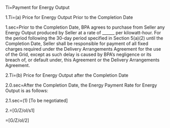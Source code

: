 Ti=Payment for Energy Output

1.Ti=(a) Price for Energy Output Prior to the Completion Date

1.sec=Prior to the Completion Date, BPA agrees to purchase from Seller any Energy Output produced by Seller at a rate of ______ per kilowatt-hour. For the period following the 30-day period specified in Section 5(a)(2) until the Completion Date, Seller shall be responsible for payment of all fixed charges required under the Delivery Arrangements Agreement for the use of the Grid, except as such delay is caused by BPA’s negligence or its breach of, or default under, this Agreement or the Delivery Arrangements Agreement.

2.Ti=(b) Price for Energy Output after the Completion Date

2.0.sec=After the Completion Date, the Energy Payment Rate for Energy Output is as follows:

2.1.sec=(1) [To be negotiated]

2.=[G/Z/ol/s1]

=[G/Z/ol/2]
